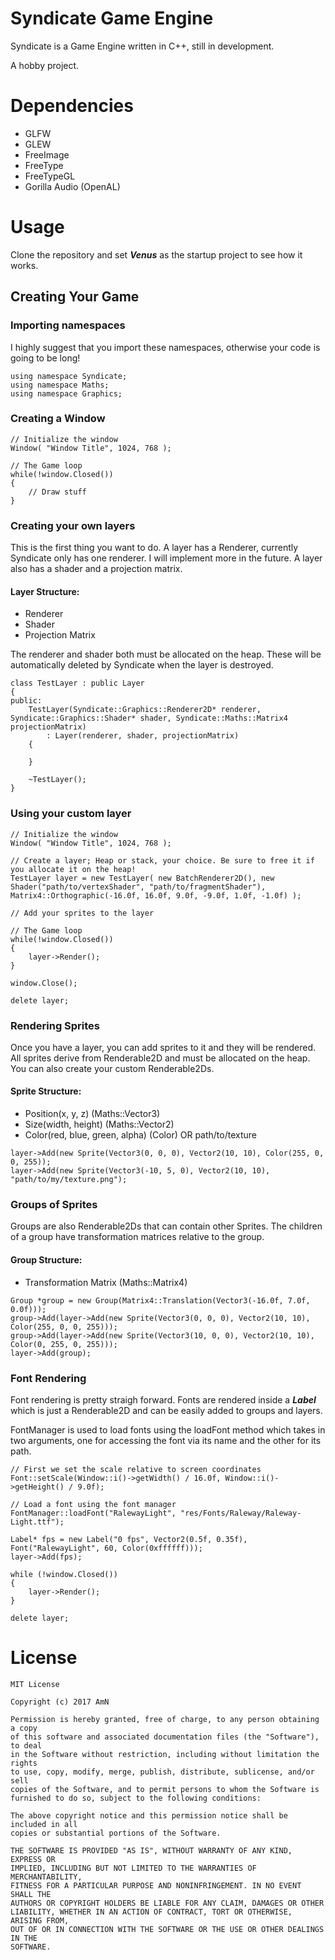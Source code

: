 # Syndicate Game Engine
Syndicate is a Game Engine written in C++, still in development.

A hobby project.

# Dependencies
- GLFW
- GLEW
- FreeImage
- FreeType
- FreeTypeGL
- Gorilla Audio (OpenAL)

# Usage
Clone the repository and set ***Venus*** as the startup project to see how it works.

## Creating Your Game

### Importing namespaces
I highly suggest that you import these namespaces, otherwise your code is going to be long!

```
using namespace Syndicate;
using namespace Maths;
using namespace Graphics;
```

### Creating a Window

```
// Initialize the window
Window( "Window Title", 1024, 768 );

// The Game loop
while(!window.Closed())
{
    // Draw stuff
}

```

### Creating your own layers
This is the first thing you want to do. A layer has a Renderer, currently Syndicate only has one renderer. I will implement more in the future. A layer also has a shader and a projection matrix.

#### Layer Structure:
- Renderer
- Shader
- Projection Matrix

The renderer and shader both must be allocated on the heap. These will be automatically deleted by Syndicate when the layer is destroyed.

```
class TestLayer : public Layer
{
public:
    TestLayer(Syndicate::Graphics::Renderer2D* renderer, Syndicate::Graphics::Shader* shader, Syndicate::Maths::Matrix4 projectionMatrix)
        : Layer(renderer, shader, projectionMatrix)
    {

    }

    ~TestLayer();
}
```

### Using your custom layer
```
// Initialize the window
Window( "Window Title", 1024, 768 );

// Create a layer; Heap or stack, your choice. Be sure to free it if you allocate it on the heap!
TestLayer layer = new TestLayer( new BatchRenderer2D(), new Shader("path/to/vertexShader", "path/to/fragmentShader"), Matrix4::Orthographic(-16.0f, 16.0f, 9.0f, -9.0f, 1.0f, -1.0f) );

// Add your sprites to the layer

// The Game loop
while(!window.Closed())
{
    layer->Render();
}

window.Close();

delete layer;

```

### Rendering Sprites
Once you have a layer, you can add sprites to it and they will be rendered. All sprites derive from Renderable2D and must be allocated on the heap. You can also create your custom Renderable2Ds.

#### Sprite Structure: 
- Position(x, y, z) (Maths::Vector3)
- Size(width, height) (Maths::Vector2) 
- Color(red, blue, green, alpha) (Color) OR path/to/texture

```
layer->Add(new Sprite(Vector3(0, 0, 0), Vector2(10, 10), Color(255, 0, 0, 255));
layer->Add(new Sprite(Vector3(-10, 5, 0), Vector2(10, 10), "path/to/my/texture.png");
```

### Groups of Sprites
Groups are also Renderable2Ds that can contain other Sprites. The children of a group have transformation matrices relative to the group.

#### Group Structure: 
- Transformation Matrix (Maths::Matrix4)

```
Group *group = new Group(Matrix4::Translation(Vector3(-16.0f, 7.0f, 0.0f)));
group->Add(layer->Add(new Sprite(Vector3(0, 0, 0), Vector2(10, 10), Color(255, 0, 0, 255)));
group->Add(layer->Add(new Sprite(Vector3(10, 0, 0), Vector2(10, 10), Color(0, 255, 0, 255)));
layer->Add(group);
```

### Font Rendering
Font rendering is pretty straigh forward. Fonts are rendered inside a ***Label*** which is just a Renderable2D and can be easily added to groups and layers.

FontManager is used to load fonts using the loadFont method which takes in two arguments, one for accessing the font via its name and the other for its path.

```
// First we set the scale relative to screen coordinates
Font::setScale(Window::i()->getWidth() / 16.0f, Window::i()->getHeight() / 9.0f);

// Load a font using the font manager
FontManager::loadFont("RalewayLight", "res/Fonts/Raleway/Raleway-Light.ttf");

Label* fps = new Label("0 fps", Vector2(0.5f, 0.35f), Font("RalewayLight", 60, Color(0xffffff)));
layer->Add(fps);

while (!window.Closed())
{
    layer->Render();
}

delete layer;
```


# License

    MIT License

    Copyright (c) 2017 AmN

    Permission is hereby granted, free of charge, to any person obtaining a copy
    of this software and associated documentation files (the "Software"), to deal
    in the Software without restriction, including without limitation the rights
    to use, copy, modify, merge, publish, distribute, sublicense, and/or sell
    copies of the Software, and to permit persons to whom the Software is
    furnished to do so, subject to the following conditions:

    The above copyright notice and this permission notice shall be included in all
    copies or substantial portions of the Software.

    THE SOFTWARE IS PROVIDED "AS IS", WITHOUT WARRANTY OF ANY KIND, EXPRESS OR
    IMPLIED, INCLUDING BUT NOT LIMITED TO THE WARRANTIES OF MERCHANTABILITY,
    FITNESS FOR A PARTICULAR PURPOSE AND NONINFRINGEMENT. IN NO EVENT SHALL THE
    AUTHORS OR COPYRIGHT HOLDERS BE LIABLE FOR ANY CLAIM, DAMAGES OR OTHER
    LIABILITY, WHETHER IN AN ACTION OF CONTRACT, TORT OR OTHERWISE, ARISING FROM,
    OUT OF OR IN CONNECTION WITH THE SOFTWARE OR THE USE OR OTHER DEALINGS IN THE
    SOFTWARE.
